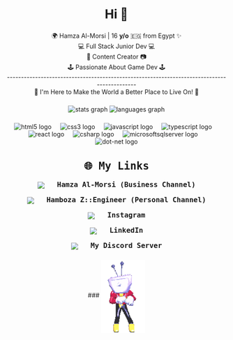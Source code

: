 <h1 align="center">Hi 💖</h1>

###

<p align="center">🌍 Hamza Al-Morsi | 16 <b>y/o</b> 🇪🇬 from Egypt ✨<br>💻 Full Stack Junior Dev 💻 <br>🎥 Content Creator 📷<br>🕹️ Passionate About Game Dev 🕹️<br>--------------------------------------------------------------------------------------------<br>🎯 I'm Here to Make the World a Better Place to Live On! 🎯</p>

###

<div align="center">
  <img src="https://github-readme-stats.vercel.app/api?username=hamzaal-morsi&hide_title=false&hide_rank=false&show_icons=true&include_all_commits=true&count_private=true&disable_animations=false&theme=dracula&locale=en&hide_border=false" height="150" alt="stats graph"  />
  <img src="https://github-readme-stats.vercel.app/api/top-langs?username=hamzaal-morsi&locale=en&hide_title=false&layout=compact&card_width=320&langs_count=5&theme=dracula&hide_border=false" height="150" alt="languages graph"  />
</div>

###

<div align="center">
  <img src="https://cdn.jsdelivr.net/gh/devicons/devicon/icons/html5/html5-original.svg" height="30" alt="html5 logo" width=64" height="64" />
  <img width="12" />
  <img src="https://cdn.jsdelivr.net/gh/devicons/devicon/icons/css3/css3-original.svg" height="30" alt="css3 logo" width=64" height="64" />
  <img width="12" />
  <img src="https://cdn.jsdelivr.net/gh/devicons/devicon/icons/javascript/javascript-original.svg" height="30" alt="javascript logo" width=64" height="64" />
  <img width="12" />
  <img src="https://cdn.jsdelivr.net/gh/devicons/devicon/icons/typescript/typescript-original.svg" height="30" alt="typescript logo"width=64" height="64"  />
  <img width="12" />
  <img src="https://cdn.jsdelivr.net/gh/devicons/devicon/icons/react/react-original.svg" height="30" alt="react logo" width=64" height="64" />
  <img width="12" />
  <img src="https://cdn.jsdelivr.net/gh/devicons/devicon/icons/csharp/csharp-original.svg" height="30" alt="csharp logo" width=64" height="64" />
  <img width="12" />
  <img src="https://cdn.jsdelivr.net/gh/devicons/devicon/icons/microsoftsqlserver/microsoftsqlserver-plain.svg" height="30" alt="microsoftsqlserver logo" width=64" height="64" />
  <img width="12" />
  <img src="https://cdn.jsdelivr.net/gh/devicons/devicon/icons/dot-net/dot-net-original.svg" height="30" alt="dot-net logo" width=64" height="64" />
</div>

###
<!-- Social Links -->
<div align="center" style="font-family: monospace; font-size: 16px;">
  <h2>🌐 My Links</h2>
  
  <p>
    <a href="https://www.youtube.com/@HamzaAl-Morsi" target="_blank" style="text-decoration: none;">
      <img src="https://upload.wikimedia.org/wikipedia/commons/0/09/YouTube_full-color_icon_%282017%29.svg" width="24" style="vertical-align: middle;" />
      &nbsp; <strong>Hamza Al-Morsi (Business Channel)</strong>
    </a>
  </p>

  <p>
    <a href="https://www.youtube.com/@HambozaZ_Engineer" target="_blank" style="text-decoration: none;">
      <img src="https://upload.wikimedia.org/wikipedia/commons/0/09/YouTube_full-color_icon_%282017%29.svg" width="24" style="vertical-align: middle;" />
      &nbsp; <strong>Hamboza Z::Engineer (Personal Channel)</strong>
    </a>
  </p>
    <a href="https://www.instagram.com/hambozazengineer/" target="_blank" style="text-decoration: none;">
      <img src="https://www.svgrepo.com/show/452229/instagram-1.svg" width="24" style="vertical-align: middle;" />
      &nbsp; <strong>Instagram</strong>
    </a>
  </p>

  <p>
    <a href="https://www.linkedin.com/in/hamza-al-morsi-7bb875369/" target="_blank" style="text-decoration: none;">
      <img src="https://cdn.jsdelivr.net/gh/devicons/devicon/icons/linkedin/linkedin-original.svg" width="24" style="vertical-align: middle;" />
      &nbsp; <strong>LinkedIn</strong>
    </a>
  </p>

  <p>
    <a href="https://discord.gg/RgPYV5n6qk" target="_blank" style="text-decoration: none;">
      <img src="https://www.svgrepo.com/show/353655/discord-icon.svg" width="24" style="vertical-align: middle;" />
      &nbsp; <strong>My Discord Server</strong>
    </a>
  </p>
</div>


###

<div align="center">
  ###
<img src="MrTennaDance.gif" alt="MrTennaDance" align="center" width="20%" height="auto"/>
</div>

###

<br clear="both">

###

